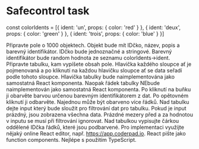# Safecontrol task

const colorIdents = [{ ident: 'un', props: { color: 'red' } }, { ident: 'deux', props: { color: 'green' } }, { ident: 'trois', props: { color: 'blue' } }]

Připravte pole o 1000 objektech. Objekt bude mít IDčko, název, popis a barevný identifikátor. IDčko bude jednoznačné a stringové. Barevný identifikátor bude random hodnota ze seznamu colorIdents->ident.
Připravte tabulku, kam vypíšete obsah pole. Hlavička každého sloupce ať je pojmenovaná a po kliknutí na každou hlavičku sloupce ať se data seřadí podle tohoto sloupce.
Hlavička tabulky bude naimplementována jako samostatná React komponenta.
Naopak řádek tabulky NEbude naimplementován jako samostatná React komponenta.
Po kliknutí na buňku ji obarvěte barvou určenou barevným identifikátorem z dat. Po opětovném kliknutí ji odbarvěte. Najednou může být obarveno více řádků.
Nad tabulku dejte input který bude sloužit pro filtrování dat pro tabulku. Pokud je input prázdný, jsou zobrazena všechna data. Prázdné mezery před a za hodnotou v inputu se musí při filtrování ignorovat.
Nad tabulkou vypisujte čárkou oddělené IDčka řádků, které jsou podbarvené.
Pro implementaci využijte nějaký online React editor, např. https://app.coderpad.io. React pište jako function components. Nejlépe s použitím TypeScript.
